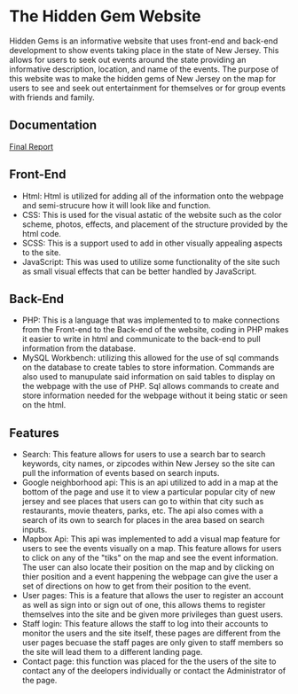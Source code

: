 # The Hidden Gem Website

Hidden Gems is an informative website that uses front-end and back-end development to show events taking place in the state of New Jersey.
This allows for users to seek out events around the state providing an informative description, location, and name of the events. The purpose of this website was to 
make the hidden gems of New Jersey on the map for users to see and seek out entertainment for themselves or for group events with friends and family. 

## Documentation
[Final Report](Final_Report.pdf)

## Front-End
- Html: Html is utilized for adding all of the information onto the webpage and semi-strucure how it will look like and function.
- CSS: This is used for the visual astatic of the website such as the color scheme, photos, effects, and placement of the structure provided by the html code.
- SCSS: This is a support used to add in other visually appealing aspects to the site.
- JavaScript: This was used to utilize some functionality of the site such as small visual effects that can be better handled by JavaScript. 

## Back-End
- PHP: This is a language that was implemented to to make connections from the Front-end to the Back-end of the website, coding in PHP makes it easier to write in html and communicate to the back-end to pull information from the database.
- MySQL Workbench: utilizing this allowed for the use of sql commands on the database to create tables to store information. Commands are also used to manupulate said information on said tables to display on the webpage with the use of PHP. Sql allows commands to create and store information needed for the webpage without it being static or seen on the html.

## Features
- Search: This feature allows for users to use a search bar to search keywords, city names, or zipcodes within New Jersey so the site can pull the information of events based on search inputs.
- Google neighborhood api: This is an api utilized to add in a map at the bottom of the page and use it to view a particular popular city of new jersey and see places that users can go to within that city such as restaurants, movie theaters, parks, etc. The api also comes with a search of its own to search for places in the area based on search inputs.
- Mapbox Api: This api was implemented to add a visual map feature for users to see the events visually on a map. This feature allows for users to click on any of the "tiks" on the map and see the event information. The user can also locate their position on the map and by clicking on thier position and a event happening the webpage can give the user a set of directions on how to get from their position to the event.
- User pages: This is a feature that allows the user to register an account as well as sign into or sign out of one, this allows thems to register themselves into the site and be given more privileges than guest users.
- Staff login: This feature allows the staff to log into their accounts to monitor the users and the site itself, these pages are different from the user pages becuase the staff pages are only given to staff members so the site will lead them to a different landing page.
- Contact page: this function was placed for the the users of the site to contact any of the deelopers individually or contact the Administrator of the page.
